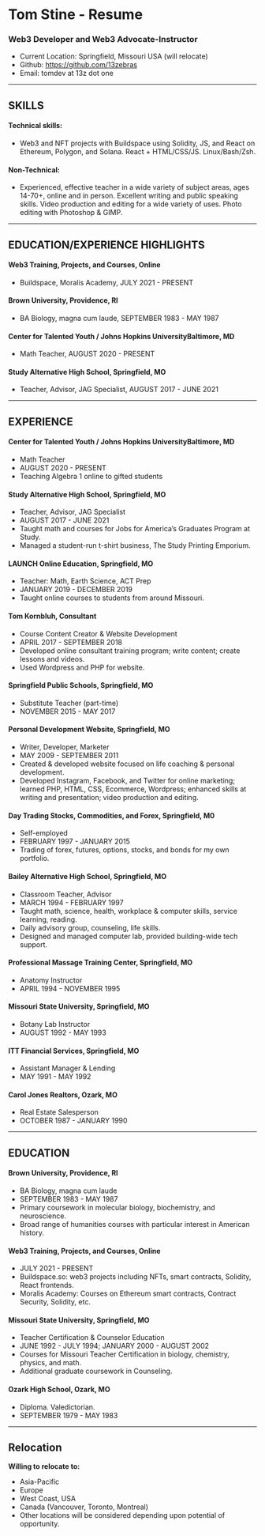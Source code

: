 # Tom Stine - Resume

### Web3 Developer and Web3 Advocate-Instructor

- Current Location: Springfield, Missouri USA (will relocate)
- Github: https://github.com/13zebras
- Email: tomdev at 13z dot one

---

## SKILLS

#### Technical skills:  

- Web3 and NFT projects with Buildspace using Solidity, JS, and React on Ethereum, Polygon, and Solana. React + HTML/CSS/JS. Linux/Bash/Zsh. 

#### Non-Technical:

- Experienced, effective teacher in a wide variety of subject areas, ages 14-70+, online and in person. Excellent writing and public speaking skills. Video production and editing for a wide variety of uses. Photo editing with Photoshop & GIMP. 

---

## EDUCATION/EXPERIENCE HIGHLIGHTS

#### Web3 Training, Projects, and Courses, Online

- Buildspace, Moralis Academy, JULY 2021 - PRESENT

#### Brown University, Providence, RI

- BA Biology, magna cum laude, SEPTEMBER 1983 - MAY 1987

#### Center for Talented Youth / Johns Hopkins UniversityBaltimore, MD

- Math Teacher, AUGUST 2020 - PRESENT
    
#### Study Alternative High School, Springfield, MO

- Teacher, Advisor, JAG Specialist, AUGUST 2017 - JUNE 2021

---

## EXPERIENCE

#### Center for Talented Youth / Johns Hopkins UniversityBaltimore, MD

- Math Teacher
- AUGUST 2020 - PRESENT
- Teaching Algebra 1 online to gifted students
    
#### Study Alternative High School, Springfield, MO

- Teacher, Advisor, JAG Specialist
- AUGUST 2017 - JUNE 2021
- Taught math and courses for Jobs for America’s Graduates Program at Study.
- Managed a student-run t-shirt business, The Study Printing Emporium.
    
#### LAUNCH Online Education, Springfield, MO

- Teacher: Math, Earth Science, ACT Prep
- JANUARY 2019 - DECEMBER 2019
- Taught online courses to students from around Missouri.
    
#### Tom Kornbluh, Consultant

- Course Content Creator & Website Development
- APRIL 2017 - SEPTEMBER 2018
- Developed online consultant training program; write content; create lessons and videos.
- Used Wordpress and PHP for website.
    
#### Springfield Public Schools, Springfield, MO

- Substitute Teacher (part-time)
- NOVEMBER 2015 - MAY 2017

#### Personal Development Website, Springfield, MO

- Writer, Developer, Marketer
- MAY 2009 - SEPTEMBER 2011
- Created & developed website focused on life coaching & personal development.
- Developed Instagram, Facebook, and Twitter for online marketing; learned PHP, HTML, CSS, Ecommerce, Wordpress; enhanced skills at writing and presentation; video production and editing.
    
#### Day Trading Stocks, Commodities, and Forex, Springfield, M0

- Self-employed
- FEBRUARY 1997 - JANUARY 2015
- Trading of forex, futures, options, stocks, and bonds for my own portfolio.

#### Bailey Alternative High School, Springfield, MO

- Classroom Teacher, Advisor
- MARCH 1994 - FEBRUARY 1997
- Taught math, science, health, workplace & computer skills, service learning, reading.
- Daily advisory group, counseling, life skills.
- Designed and managed computer lab, provided building-wide tech support.
    
#### Professional Massage Training Center, Springfield, MO

- Anatomy Instructor
- APRIL 1994 - NOVEMBER 1995

#### Missouri State University, Springfield, MO

- Botany Lab Instructor
- AUGUST 1992 - MAY 1993

#### ITT Financial Services, Springfield, MO

- Assistant Manager & Lending
- MAY 1991 - MAY 1992

#### Carol Jones Realtors, Ozark, MO

- Real Estate Salesperson
- OCTOBER 1987 - JANUARY 1990

---

## EDUCATION

#### Brown University, Providence, RI

- BA Biology, magna cum laude
- SEPTEMBER 1983 - MAY 1987
- Primary coursework in molecular biology, biochemistry, and neuroscience.
- Broad range of humanities courses with particular interest in American history.

#### Web3 Training, Projects, and Courses, Online

- JULY 2021 - PRESENT
- Buildspace.so: web3 projects including NFTs, smart contracts, Solidity, React frontends.
- Moralis Academy: Courses on Ethereum smart contracts, Contract Security, Solidity, etc.

#### Missouri State University, Springfield, MO

- Teacher Certification & Counselor Education
- JUNE 1992 - JULY 1994; JANUARY 2000 - AUGUST 2002
- Courses for Missouri Teacher Certification in biology, chemistry, physics, and math.
- Additional graduate coursework in Counseling.

#### Ozark High School, Ozark, MO

- Diploma. Valedictorian.
- SEPTEMBER 1979 - MAY 1983

---

## Relocation

**Willing to relocate to:**
- Asia-Pacific
- Europe
- West Coast, USA
- Canada (Vancouver, Toronto, Montreal)
- Other locations will be considered depending upon potential of opportunity.
